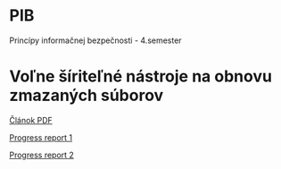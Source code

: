 # PIB
Princípy informačnej bezpečnosti - 4.semester

# Voľne šíriteľné nástroje na obnovu zmazaných súborov

[Článok PDF](projekt.pdf)

[Progress report 1](./docs/progress-reports/1/ProgressReport1-Cederle-Marek.pdf)

[Progress report 2](./docs/progress-reports/2/ProgressReport2-Cederle-Marek.pdf)

